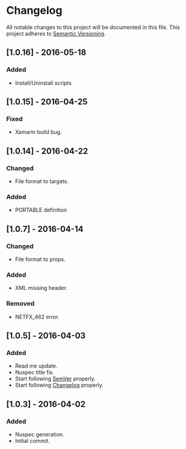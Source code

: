 # Changelog
All notable changes to this project will be documented in this file.
This project adheres to [Semantic Versioning](http://semver.org/).

## [1.0.16] - 2016-05-18
### Added
- Install/Uninstall scripts

## [1.0.15] - 2016-04-25
### Fixed
- Xamarin build bug.

## [1.0.14] - 2016-04-22
### Changed
- File format to targets.

### Added
- PORTABLE definition

## [1.0.7] - 2016-04-14
### Changed
- File format to props.

### Added
- XML missing header.

### Removed
- NETFX_462 error.

## [1.0.5] - 2016-04-03
### Added
- Read me update.
- Nuspec title fix.
- Start following [SemVer](http://semver.org) properly.
- Start following [Changelog](http://keepachangelog.com/) properly.

## [1.0.3] - 2016-04-02
### Added
- Nuspec generation.
- Initial commit.